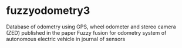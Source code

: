 # fuzzyodometry3
Database of odometry using GPS, wheel odometer and stereo camera (ZED) published in the paper Fuzzy fusion for odometry system of autonomous electric vehicle in journal of sensors
